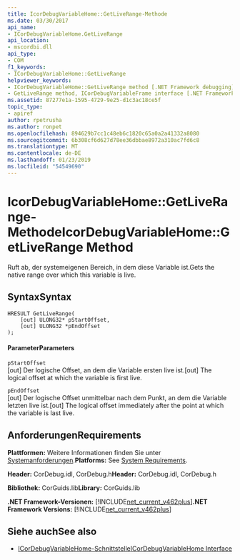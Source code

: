 ```yaml
---
title: IcorDebugVariableHome::GetLiveRange-Methode
ms.date: 03/30/2017
api_name:
- ICorDebugVariableHome.GetLiveRange
api_location:
- mscordbi.dll
api_type:
- COM
f1_keywords:
- ICorDebugVariableHome::GetLiveRange
helpviewer_keywords:
- ICorDebugVariableHome::GetLiveRange method [.NET Framework debugging]
- GetLiveRange method, ICorDebugVariableFrame interface [.NET Framework debugging]
ms.assetid: 87277e1a-1595-4729-9e25-d1c3ac18ce5f
topic_type:
- apiref
author: rpetrusha
ms.author: ronpet
ms.openlocfilehash: 894629b7cc1c48eb6c1820c65a0a2a41332a8080
ms.sourcegitcommit: 6b308cf6d627d78ee36dbbae8972a310ac7fd6c8
ms.translationtype: MT
ms.contentlocale: de-DE
ms.lasthandoff: 01/23/2019
ms.locfileid: "54549690"
---
```

# <a name="icordebugvariablehomegetliverange-method"></a><span data-ttu-id="6ca8e-102">IcorDebugVariableHome::GetLiveRange-Methode</span><span class="sxs-lookup"><span data-stu-id="6ca8e-102">IcorDebugVariableHome::GetLiveRange Method</span></span>
<span data-ttu-id="6ca8e-103">Ruft ab, der systemeigenen Bereich, in dem diese Variable ist.</span><span class="sxs-lookup"><span data-stu-id="6ca8e-103">Gets the native range over which this variable is live.</span></span>  
  
## <a name="syntax"></a><span data-ttu-id="6ca8e-104">Syntax</span><span class="sxs-lookup"><span data-stu-id="6ca8e-104">Syntax</span></span>  
  
```  
HRESULT GetLiveRange(  
    [out] ULONG32* pStartOffset,  
    [out] ULONG32 *pEndOffset  
);  
```  
  
#### <a name="parameters"></a><span data-ttu-id="6ca8e-105">Parameter</span><span class="sxs-lookup"><span data-stu-id="6ca8e-105">Parameters</span></span>  
 `pStartOffset`  
 <span data-ttu-id="6ca8e-106">[out] Der logische Offset, an dem die Variable ersten live ist.</span><span class="sxs-lookup"><span data-stu-id="6ca8e-106">[out] The logical offset at which the variable is first live.</span></span>  
  
 `pEndOffset`  
 <span data-ttu-id="6ca8e-107">[out] Der logische Offset unmittelbar nach dem Punkt, an dem die Variable letzten live ist.</span><span class="sxs-lookup"><span data-stu-id="6ca8e-107">[out] The logical offset immediately after the point at which the variable is last live.</span></span>  
  
## <a name="requirements"></a><span data-ttu-id="6ca8e-108">Anforderungen</span><span class="sxs-lookup"><span data-stu-id="6ca8e-108">Requirements</span></span>  
 <span data-ttu-id="6ca8e-109">**Plattformen:** Weitere Informationen finden Sie unter [Systemanforderungen](../../../../docs/framework/get-started/system-requirements.md).</span><span class="sxs-lookup"><span data-stu-id="6ca8e-109">**Platforms:** See [System Requirements](../../../../docs/framework/get-started/system-requirements.md).</span></span>  
  
 <span data-ttu-id="6ca8e-110">**Header:** CorDebug.idl, CorDebug.h</span><span class="sxs-lookup"><span data-stu-id="6ca8e-110">**Header:** CorDebug.idl, CorDebug.h</span></span>  
  
 <span data-ttu-id="6ca8e-111">**Bibliothek:** CorGuids.lib</span><span class="sxs-lookup"><span data-stu-id="6ca8e-111">**Library:** CorGuids.lib</span></span>  
  
 <span data-ttu-id="6ca8e-112">**.NET Framework-Versionen:** [!INCLUDE[net_current_v462plus](../../../../includes/net-current-v462plus-md.md)]</span><span class="sxs-lookup"><span data-stu-id="6ca8e-112">**.NET Framework Versions:** [!INCLUDE[net_current_v462plus](../../../../includes/net-current-v462plus-md.md)]</span></span>  
  
## <a name="see-also"></a><span data-ttu-id="6ca8e-113">Siehe auch</span><span class="sxs-lookup"><span data-stu-id="6ca8e-113">See also</span></span>
- [<span data-ttu-id="6ca8e-114">ICorDebugVariableHome-Schnittstelle</span><span class="sxs-lookup"><span data-stu-id="6ca8e-114">ICorDebugVariableHome Interface</span></span>](../../../../docs/framework/unmanaged-api/debugging/icordebugvariablehome-interface.md)
